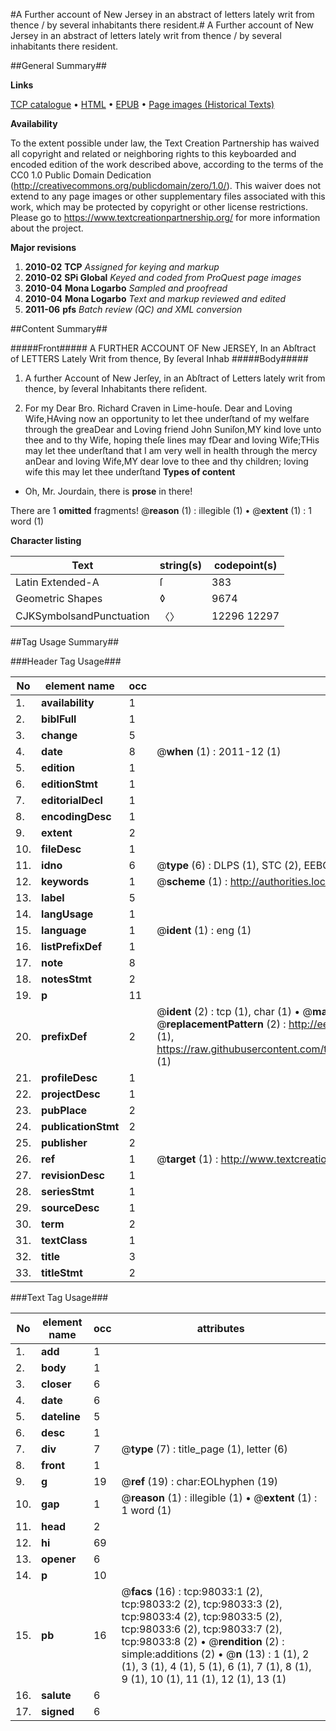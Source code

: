 #A Further account of New Jersey in an abstract of letters lately writ from thence / by several inhabitants there resident.#
A Further account of New Jersey in an abstract of letters lately writ from thence / by several inhabitants there resident.

##General Summary##

**Links**

[TCP catalogue](http://www.ota.ox.ac.uk/tcp/)  • 
[HTML](http://tei.it.ox.ac.uk/tcp/Texts-HTML/free/A42/A42986.html)  • 
[EPUB](http://tei.it.ox.ac.uk/tcp/Texts-EPUB/free/A42/A42986.epub) • 
[Page images (Historical Texts)](https://historicaltexts.jisc.ac.uk/eebo-13144503e)

**Availability**

To the extent possible under law, the Text Creation Partnership has waived all copyright and related or neighboring rights to this keyboarded and encoded edition of the work described above, according to the terms of the CC0 1.0 Public Domain Dedication (http://creativecommons.org/publicdomain/zero/1.0/). This waiver does not extend to any page images or other supplementary files associated with this work, which may be protected by copyright or other license restrictions. Please go to https://www.textcreationpartnership.org/ for more information about the project.

**Major revisions**

1. __2010-02__ __TCP__ *Assigned for keying and markup*
1. __2010-02__ __SPi Global__ *Keyed and coded from ProQuest page images*
1. __2010-04__ __Mona Logarbo__ *Sampled and proofread*
1. __2010-04__ __Mona Logarbo__ *Text and markup reviewed and edited*
1. __2011-06__ __pfs__ *Batch review (QC) and XML conversion*

##Content Summary##

#####Front#####
A FURTHER ACCOUNT OF New JERSEY, In an Abſtract of LETTERS Lately Writ from thence, By ſeveral Inhab
#####Body#####

1. A further Account of New Jerſey, in an Abſtract of Letters lately writ from thence, by ſeveral Inhabitants there reſident.

1. For my Dear Bro. Richard Craven in Lime-houſe.
Dear and Loving Wife,HAving now an opportunity to let thee underſtand of my welfare through the greaDear and Loving friend John Suniſon,MY kind love unto thee and to thy Wife, hoping theſe lines may fDear and loving Wife;THis may let thee underſtand that I am very well in health through the mercy anDear and loving Wife,MY dear love to thee and thy children; loving wife this may let thee underſtand
**Types of content**

  * Oh, Mr. Jourdain, there is **prose** in there!

There are 1 **omitted** fragments! 
 @__reason__ (1) : illegible (1)  •  @__extent__ (1) : 1 word (1)

**Character listing**


|Text|string(s)|codepoint(s)|
|---|---|---|
|Latin Extended-A|ſ|383|
|Geometric Shapes|◊|9674|
|CJKSymbolsandPunctuation|〈〉|12296 12297|

##Tag Usage Summary##

###Header Tag Usage###

|No|element name|occ|attributes|
|---|---|---|---|
|1.|__availability__|1||
|2.|__biblFull__|1||
|3.|__change__|5||
|4.|__date__|8| @__when__ (1) : 2011-12 (1)|
|5.|__edition__|1||
|6.|__editionStmt__|1||
|7.|__editorialDecl__|1||
|8.|__encodingDesc__|1||
|9.|__extent__|2||
|10.|__fileDesc__|1||
|11.|__idno__|6| @__type__ (6) : DLPS (1), STC (2), EEBO-CITATION (1), OCLC (1), VID (1)|
|12.|__keywords__|1| @__scheme__ (1) : http://authorities.loc.gov/ (1)|
|13.|__label__|5||
|14.|__langUsage__|1||
|15.|__language__|1| @__ident__ (1) : eng (1)|
|16.|__listPrefixDef__|1||
|17.|__note__|8||
|18.|__notesStmt__|2||
|19.|__p__|11||
|20.|__prefixDef__|2| @__ident__ (2) : tcp (1), char (1)  •  @__matchPattern__ (2) : ([0-9\-]+):([0-9IVX]+) (1), (.+) (1)  •  @__replacementPattern__ (2) : http://eebo.chadwyck.com/downloadtiff?vid=$1&page=$2 (1), https://raw.githubusercontent.com/textcreationpartnership/Texts/master/tcpchars.xml#$1 (1)|
|21.|__profileDesc__|1||
|22.|__projectDesc__|1||
|23.|__pubPlace__|2||
|24.|__publicationStmt__|2||
|25.|__publisher__|2||
|26.|__ref__|1| @__target__ (1) : http://www.textcreationpartnership.org/docs/. (1)|
|27.|__revisionDesc__|1||
|28.|__seriesStmt__|1||
|29.|__sourceDesc__|1||
|30.|__term__|2||
|31.|__textClass__|1||
|32.|__title__|3||
|33.|__titleStmt__|2||


###Text Tag Usage###

|No|element name|occ|attributes|
|---|---|---|---|
|1.|__add__|1||
|2.|__body__|1||
|3.|__closer__|6||
|4.|__date__|6||
|5.|__dateline__|5||
|6.|__desc__|1||
|7.|__div__|7| @__type__ (7) : title_page (1), letter (6)|
|8.|__front__|1||
|9.|__g__|19| @__ref__ (19) : char:EOLhyphen (19)|
|10.|__gap__|1| @__reason__ (1) : illegible (1)  •  @__extent__ (1) : 1 word (1)|
|11.|__head__|2||
|12.|__hi__|69||
|13.|__opener__|6||
|14.|__p__|10||
|15.|__pb__|16| @__facs__ (16) : tcp:98033:1 (2), tcp:98033:2 (2), tcp:98033:3 (2), tcp:98033:4 (2), tcp:98033:5 (2), tcp:98033:6 (2), tcp:98033:7 (2), tcp:98033:8 (2)  •  @__rendition__ (2) : simple:additions (2)  •  @__n__ (13) : 1 (1), 2 (1), 3 (1), 4 (1), 5 (1), 6 (1), 7 (1), 8 (1), 9 (1), 10 (1), 11 (1), 12 (1), 13 (1)|
|16.|__salute__|6||
|17.|__signed__|6||
